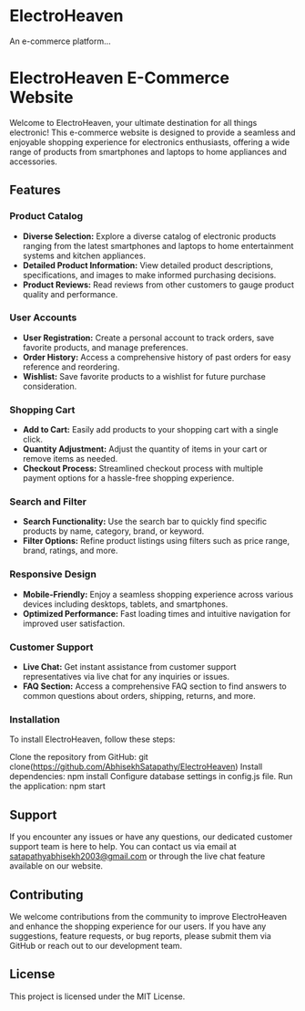 # ElectroHeaven
An e-commerce platform...
# ElectroHeaven E-Commerce Website

Welcome to ElectroHeaven, your ultimate destination for all things electronic! This e-commerce website is designed to provide a seamless and enjoyable shopping experience for electronics enthusiasts, offering a wide range of products from smartphones and laptops to home appliances and accessories.

## Features

### Product Catalog
- **Diverse Selection:** Explore a diverse catalog of electronic products ranging from the latest smartphones and laptops to home entertainment systems and kitchen appliances.
- **Detailed Product Information:** View detailed product descriptions, specifications, and images to make informed purchasing decisions.
- **Product Reviews:** Read reviews from other customers to gauge product quality and performance.

### User Accounts
- **User Registration:** Create a personal account to track orders, save favorite products, and manage preferences.
- **Order History:** Access a comprehensive history of past orders for easy reference and reordering.
- **Wishlist:** Save favorite products to a wishlist for future purchase consideration.

### Shopping Cart
- **Add to Cart:** Easily add products to your shopping cart with a single click.
- **Quantity Adjustment:** Adjust the quantity of items in your cart or remove items as needed.
- **Checkout Process:** Streamlined checkout process with multiple payment options for a hassle-free shopping experience.

### Search and Filter
- **Search Functionality:** Use the search bar to quickly find specific products by name, category, brand, or keyword.
- **Filter Options:** Refine product listings using filters such as price range, brand, ratings, and more.

### Responsive Design
- **Mobile-Friendly:** Enjoy a seamless shopping experience across various devices including desktops, tablets, and smartphones.
- **Optimized Performance:** Fast loading times and intuitive navigation for improved user satisfaction.

### Customer Support
- **Live Chat:** Get instant assistance from customer support representatives via live chat for any inquiries or issues.
- **FAQ Section:** Access a comprehensive FAQ section to find answers to common questions about orders, shipping, returns, and more.

### Installation
To install ElectroHeaven, follow these steps:

Clone the repository from GitHub: git clone(https://github.com/AbhisekhSatapathy/ElectroHeaven)
Install dependencies: npm install
Configure database settings in config.js file.
Run the application: npm start

## Support

If you encounter any issues or have any questions, our dedicated customer support team is here to help. You can contact us via email at satapathyabhisekh2003@gmail.com or through the live chat feature available on our website.

## Contributing

We welcome contributions from the community to improve ElectroHeaven and enhance the shopping experience for our users. If you have any suggestions, feature requests, or bug reports, please submit them via GitHub or reach out to our development team.

## License

This project is licensed under the MIT License.
